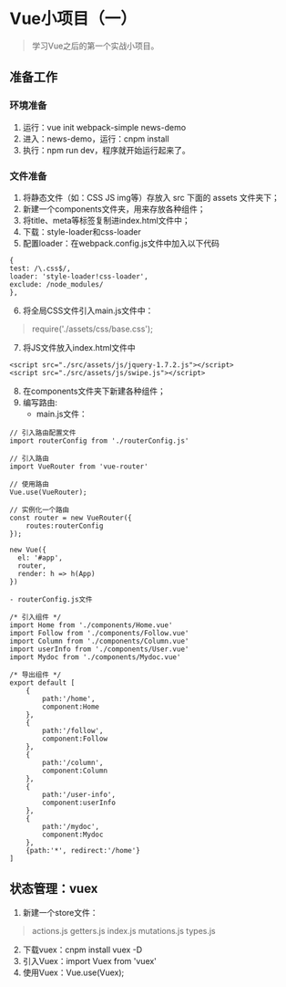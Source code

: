 # Vue小项目（一）

> 学习Vue之后的第一个实战小项目。

## 准备工作

### 环境准备

1. 运行：vue init webpack-simple news-demo
2. 进入：news-demo，运行：cnpm install
3. 执行：npm run dev，程序就开始运行起来了。

### 文件准备

1. 将静态文件（如：CSS JS img等）存放入 src 下面的 assets 文件夹下；
2. 新建一个components文件夹，用来存放各种组件；
3. 将title、meta等标签复制进index.html文件中；
4. 下载：style-loader和css-loader
5. 配置loader：在webpack.config.js文件中加入以下代码
```
{
test: /\.css$/,
loader: 'style-loader!css-loader',
exclude: /node_modules/
},
```
6. 将全局CSS文件引入main.js文件中：
> require('./assets/css/base.css');

7. 将JS文件放入index.html文件中
> <script src="./src/assets/js/font.js"></script>
    <script src="./src/assets/js/jquery-1.7.2.js"></script>
    <script src="./src/assets/js/swipe.js"></script>

8. 在components文件夹下新建各种组件；
9. 编写路由:
    - main.js文件：
```
// 引入路由配置文件
import routerConfig from './routerConfig.js'

// 引入路由
import VueRouter from 'vue-router'

// 使用路由
Vue.use(VueRouter);

// 实例化一个路由
const router = new VueRouter({
    routes:routerConfig
});

new Vue({
  el: '#app',
  router,
  render: h => h(App)
})
```
    - routerConfig.js文件
```
/* 引入组件 */
import Home from './components/Home.vue'
import Follow from './components/Follow.vue'
import Column from './components/Column.vue'
import userInfo from './components/User.vue'
import Mydoc from './components/Mydoc.vue'

/* 导出组件 */
export default [
    {
        path:'/home',
        component:Home
    },
    {
        path:'/follow',
        component:Follow
    },
    {
        path:'/column',
        component:Column
    },
    {
        path:'/user-info',
        component:userInfo
    },
    {
        path:'/mydoc',
        component:Mydoc
    },
    {path:'*', redirect:'/home'}
]
```

## 状态管理：vuex
1. 新建一个store文件：
> actions.js
getters.js
index.js
mutations.js
types.js

2. 下载vuex：cnpm install vuex -D
3. 引入Vuex：import Vuex from 'vuex'
4. 使用Vuex：Vue.use(Vuex);